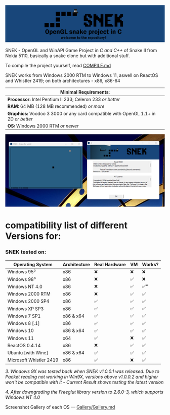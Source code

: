 <div align=center>
  <img src="source/images/banner.png">
</div>

SNEK - OpenGL and WinAPI Game Project in *C and C++* of Snake II from Nokia 5110, basically a snake clone but with additional stuff.

To compile the project yourself, read <a href="https://github.com/ApplehatDot/SNEK/blob/main/docs%2FCOMPILE.md">COMPILE.md</a>

SNEK works from Windows 2000 RTM to Windows 11, aswell on ReactOS and Whistler 2419; on both architectures - x86, x86-64

|Minimal Requirements:|
|-------------|
|**Processor:** Intel Pentium II 233; Celeron 233 *or better*|
|**RAM:** 64 MB (128 MB recommended) *or more*|
|**Graphics:** Voodoo 3 3000 or any card compatible with OpenGL 1.1+ in 2D *or better*|
|**OS:** Windows 2000 RTM *or newer* |

<img src="source/images/Windows 11.png">

# compatibility list of different Versions for:

### SNEK tested on:
| Operating System | Architecture | Real Hardware | VM | Works? | 
| ---------------- |--------------| ------------- | -- | ------ |
|    Windows 95³    |      x86     |       :x:      | :x: | :x: |
|    Windows 98³    |      x86     |      :x:      |:white_check_mark:|:x:|
|  Windows NT 4.0  |      x86     |      :x:     |:white_check_mark:| :white_check_mark:⁴ |
| Windows 2000 RTM |      x86     |:x:|:white_check_mark:| :white_check_mark: |
| Windows 2000 SP4 |      x86     |:white_check_mark:|:white_check_mark:| :white_check_mark: |
|   Windows XP SP3 |      x86     |:white_check_mark:|:white_check_mark:| :white_check_mark: |
|   Windows 7 SP1  |   x86 & x64  |:white_check_mark:|:white_check_mark:| :white_check_mark:|
|   Windows 8 [.1] |      x86     |:white_check_mark: |:white_check_mark:| :white_check_mark:|
|   Windows 10     |   x86 & x64  |:white_check_mark:|:white_check_mark:| :white_check_mark:|
|   Windows 11     |      x64     |:white_check_mark:|:x:| :white_check_mark:|
|   ReactOS 0.4.14 |      x86     |      :x:      |:white_check_mark:| :white_check_mark:|
|Ubuntu [with Wine]|   x86 & x64  |:white_check_mark:|:white_check_mark:| :white_check_mark:|
| Microsoft Whistler 2419 | x86 | :white_check_mark: | :x: | :white_check_mark:|

*3. Windows 9X was tested back when SNEK v1.0.0.1 was released. Due to Packet reading not working in Win9X, versions above v1.0.0.2 and higher won't be compatible with it - Current Result shows testing the latest version*

*4. After downgrading the Freeglut library version to 2.6.0-3, which supports Windows NT 4.0*

Screenshot Gallery of each OS — <a href="https://github.com/ApplehatDot/SNEK/blob/main/Gallery%2FGallery.md">Gallery/Gallery.md</a>

